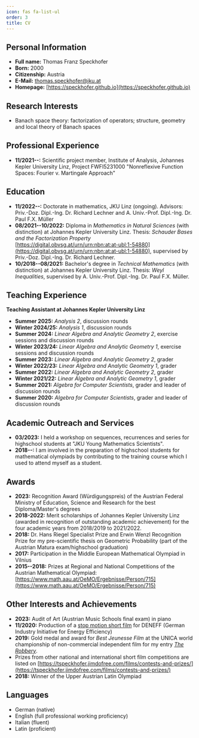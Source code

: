 ```yaml
---
icon: fas fa-list-ul
order: 3
title: CV
---
```


## Personal Information

- **Full name:** Thomas Franz Speckhofer
- **Born:** 2000
- **Citizenship:** Austria
- **E-Mail:** [thomas.speckhofer@jku.at](mailto:thomas.speckhofer@jku.at)
- **Homepage:** [https://speckhofer.github.io](https://speckhofer.github.io)

## Research Interests

- Banach space theory: factorization of operators; structure, geometry and local theory of Banach spaces 

## Professional Experience

- **11/2021--:** Scientific project member, Institute of Analysis, Johannes Kepler University Linz, Project FWFI5231000 "Nonreflexive Function Spaces: Fourier v. Martingale Approach"

## Education

- **11/2022--:** Doctorate in mathematics, JKU Linz (ongoing). Advisors: Priv.-Doz. Dipl.-Ing. Dr. Richard Lechner and A. Univ.-Prof. Dipl.-Ing. Dr. Paul F.X. Müller
- **08/2021--10/2022:** Diploma in _Mathematics in Natural Sciences_ (with distinction) at Johannes Kepler University Linz. Thesis: _Schauder Bases and the Factorization Property_ [https://digital.obvsg.at/urn/urn:nbn:at:at-ubl:1-54880](https://digital.obvsg.at/urn/urn:nbn:at:at-ubl:1-54880), supervised by Priv.-Doz. Dipl.-Ing. Dr. Richard Lechner.
- **10/2018--08/2021:** Bachelor's degree in _Technical Mathematics_ (with distinction) at Johannes Kepler University Linz. Thesis: _Weyl Inequalities_, supervised by A. Univ.-Prof. Dipl.-Ing. Dr. Paul F.X. Müller.

## Teaching Experience

**Teaching Assistant at Johannes Kepler University Linz**

- **Summer 2025:**    _Analysis 2_, discussion rounds
- **Winter 2024/25:** _Analysis 1_, discussion rounds
- **Summer 2024:**    _Linear Algebra and Analytic Geometry 2_, exercise sessions and discussion rounds
- **Winter 2023/24:** _Linear Algebra and Analytic Geometry 1_, exercise sessions and discussion rounds
- **Summer 2023:**    _Linear Algebra and Analytic Geometry 2_, grader
- **Winter 2022/23:** _Linear Algebra and Analytic Geometry 1_, grader
- **Summer 2022:**    _Linear Algebra and Analytic Geometry 2_, grader
- **Winter 2021/22:** _Linear Algebra and Analytic Geometry 1_, grader
- **Summer 2021:**    _Algebra for Computer Scientists_, grader and leader of discussion rounds
- **Summer 2020:**    _Algebra for Computer Scientists_, grader and leader of discussion rounds

## Academic Outreach and Services

- **03/2023:** I held a workshop on sequences, recurrences and series for highschool students at "JKU Young Mathematics Scientists".
- **2018--:** I am involved in the preparation of highschool students for mathematical olympiads by contributing to the training course which I used to attend myself as a student.

## Awards

- **2023:** Recognition Award (Würdigungspreis) of the Austrian Federal Ministry of Education, Science and Research for the best Diploma/Master's degrees
- **2018-2022:** Merit scholarships of Johannes Kepler University Linz (awarded in recognition of outstanding academic achievement) for the four academic years from 2018/2019 to 2021/2022.
- **2018:** Dr. Hans Riegel Specialist Prize and Erwin Wenzl Recognition Prize for my pre-scientific thesis on Geometric Probability (part of the Austrian Matura exam/highschool graduation)
- **2017:** Participation in the Middle European Mathematical Olympiad in Vilnius
- **2015--2018:** Prizes at Regional and National Competitions of the Austrian Mathematical Olympiad: [https://www.math.aau.at/OeMO/Ergebnisse/Person/715](https://www.math.aau.at/OeMO/Ergebnisse/Person/715)

## Other Interests and Achievements

- **2023:** Audit of Art (Austrian Music Schools final exam) in piano
- **11/2020:** Production of a [stop motion short film](https://www.youtube.com/watch?v=Gn2x4Pj7m1s) for DENEFF (German Industry Initiative for Energy Efficiency)
- **2019:** Gold medal and award for _Best Jeunesse Film_ at the UNICA world championship of non-commercial independent film for my entry [_The Robbery_](https://www.youtube.com/watch?v=ktUjUAsWYfs).
- Prizes from other national and international short film competitions are listed on [https://tspeckhofer.jimdofree.com/films/contests-and-prizes/](https://tspeckhofer.jimdofree.com/films/contests-and-prizes/)
- **2018:** Winner of the Upper Austrian Latin Olympiad

## Languages

- German (native)
- English (full professional working proficiency)
- Italian (fluent)
- Latin (proficient)
